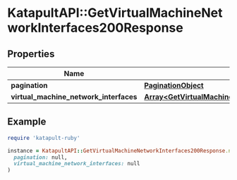 # KatapultAPI::GetVirtualMachineNetworkInterfaces200Response

## Properties

| Name | Type | Description | Notes |
| ---- | ---- | ----------- | ----- |
| **pagination** | [**PaginationObject**](PaginationObject.md) |  |  |
| **virtual_machine_network_interfaces** | [**Array&lt;GetVirtualMachineNetworkInterfaces200ResponseVirtualMachineNetworkInterfaces&gt;**](GetVirtualMachineNetworkInterfaces200ResponseVirtualMachineNetworkInterfaces.md) |  |  |

## Example

```ruby
require 'katapult-ruby'

instance = KatapultAPI::GetVirtualMachineNetworkInterfaces200Response.new(
  pagination: null,
  virtual_machine_network_interfaces: null
)
```

